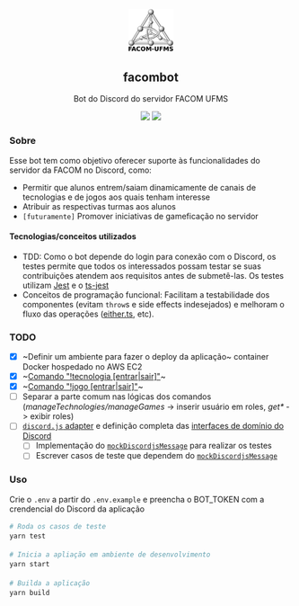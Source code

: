 <p align="center"><img src=".github/facom_logo.png" width="80"/></p>
<h2 align="center">facombot</h2>
<p align="center">Bot do Discord do servidor FACOM UFMS</p> 
<p align="center">
    <img src="https://img.shields.io/badge/version-0.2-blue" />
    <img src="https://img.shields.io/badge/status-online-brightgreen" />
</p>

### Sobre

Esse bot tem como objetivo oferecer suporte às funcionalidades do servidor da FACOM no Discord, como:

- Permitir que alunos entrem/saiam dinamicamente de canais de tecnologias e de jogos aos quais tenham interesse
- Atribuir as respectivas turmas aos alunos
- `[futuramente]` Promover iniciativas de gameficação no servidor

#### Tecnologias/conceitos utilizados

- TDD: Como o bot depende do login para conexão com o Discord, os testes permite que todos os interessados possam testar se suas contribuições atendem aos requisitos antes de submetê-las. Os testes utilizam [Jest]() e o [ts-jest]()
- Conceitos de programação funcional: Facilitam a testabilidade dos componentes (evitam `throw`s e side effects indesejados) e melhoram o fluxo das operações ([either.ts](src/core/either.ts), etc).

### TODO

- [x] ~Definir um ambiente para fazer o deploy da aplicação~ container Docker hospedado no AWS EC2
- [x] ~[Comando "!tecnologia [entrar|sair]"](src/commands/tecnologies/manageTechnologies.ts)~
- [x] ~[Comando "!jogo [entrar|sair]"](src/commands/games/manageGames.ts)~
- [ ] Separar a parte comum nas lógicas dos comandos (_manageTechnologies/manageGames_ -> inserir usuário em roles, _get*_ -> exibir roles)
- [ ] [`discord.js` adapter](src/adapters/discordjs.ts) e definição completa das [interfaces de domínio do Discord](src/core/discord.ts)
  - [ ] Implementação do [`mockDiscordjsMessage`](src/adapters/discordjs.ts) para realizar os testes
  - [ ] Escrever casos de teste que dependem do [`mockDiscordjsMessage`](src/adapters/discordjs.ts)
  
### Uso

Crie o `.env` a partir do `.env.example` e preencha o BOT_TOKEN com a crendencial do Discord da aplicação

```bash
# Roda os casos de teste
yarn test

# Inicia a apliação em ambiente de desenvolvimento
yarn start

# Builda a aplicação
yarn build
```
